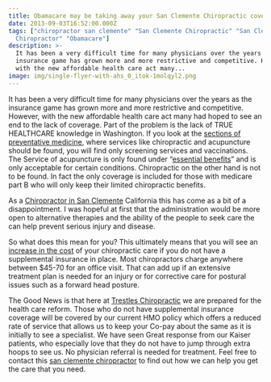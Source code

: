```yaml
---
title: Obamacare may be taking away your San Clemente Chiropractic coverage
date: 2013-09-03T16:52:00.000Z
tags: ["chiropractor san clemente" "San Clemente Chiropractic" "San Clemente
  Chiropractor" "Obamacare"]
description: >-
  It has been a very difficult time for many physicians over the years as the
  insurance game has grown more and more restrictive and competitive. However,
  with the new affordable health care act many...
image: img/single-flyer-with-ahs_0_itok-1molqyl2.png
---
```

It has been a very difficult time for many physicians over the years as the insurance game has grown more and more restrictive and competitive. However, with the new affordable health care act many had hoped to see an end to the lack of coverage. Part of the problem is the lack of TRUE HEALTHCARE knowledge in Washington. If you look at the [sections of preventative medicine](http://obamacarefacts.com/benefitsofobamacare.php "obamacare benefits"), where services like chiropractic and acupuncture should be found, you will find only screening services and vaccinations. The Service of acupuncture is only found under “[essential benefits](http://voiceofsandiego.org/2013/07/15/second-opinion-does-obamacare-cover-acupuncture-and-chiropractors/ "essential benefits")” and is only acceptable for certain conditions. Chiropractic on the other hand is not to be found. In fact the only coverage is included for those with medicare part B who will only keep their limited chiropractic benefits.

As a[](<>) [Chiropractor in San Clemente](http://www.trestleschiropractic.com/meet-doctor "Chiropractor in San Clemente") California this has come as a bit of a disappointment. I was hopeful at first that the administration would be more open to alternative therapies and the ability of the people to seek care the can help prevent serious injury and disease.

So what does this mean for you? This ultimately means that you will see an [increase in the cost](are-you-ready-increased-healthcare-costs.html "increased healthcare cost") of your chiropractic care if you do not have a supplemental insurance in place. Most chiropractors charge anywhere between $45-70 for an office visit. That can add up if an extensive treatment plan is needed for an injury or for corrective care for postural issues such as a forward head posture.

The Good News is that here at[](<>) [Trestles Chiropractic](http://www.trestleschiropractic.com/ "Trestles Chiropractic") we are prepared for the health care reform. Those who do not have supplemental insurance coverage will be covered by our current HMO policy which offers a reduced rate of service that allows us to keep your Co-pay about the same as it is initially to see a specialist. We have seen Great response from our Kaiser patients, who especially love that they do not have to jump through extra hoops to see us. No physician referral is needed for treatment. Feel free to contact this[](<>) [san clemente chiropractor](http://www.trestleschiropractic.com/contact-us "San Clemente Chiropractor") to find out how we can help you get the care that you need.